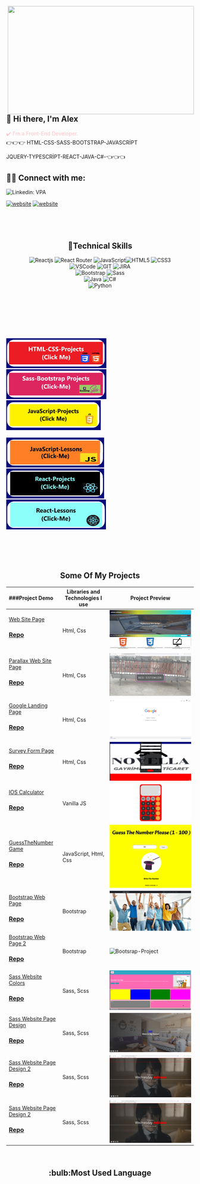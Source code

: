 <img src="https://media.giphy.com/media/qgQUggAC3Pfv687qPC/giphy.gif" align="right" width="500" height="290"></br>

## :wave: Hi there, I'm Alex

<font color="pink"> :heavy_check_mark: I'm a Front-End Developer. </font>
</br>
👉👉👉 HTML-CSS-SASS-BOOTSTRAP-JAVASCRİPT

JQUERY-TYPESCRİPT-REACT-JAVA-C#-👈👈👈

## :man::woman: Connect with me:

![Linkedin: VPA](https://img.shields.io/badge/linkedin-%230077B5.svg?&style=for-the-badge&logo=linkedin&logoColor=white)

[![website](https://img.shields.io/badge/gmail-f1f2f6.svg?&style=for-the-badge&logo=gmail&logoColor=red)](mailto:akivv45@gmail.com)
[![website](https://img.shields.io/badge/%20-medium-black?&style=for-the-badge&logoColor=white)]()

<p align="left"> <img src="https://komarev.com/ghpvc/?username=" alt=""/></p>


</br><h2 align="center">:rocket:Technical Skills</h2>
<div align="center">
<img
        src="https://img.shields.io/badge/React-20232A?style=for-the-badge&logo=react&logoColor=61DAFB"
        alt="Reactjs"
      />
<img
        src="https://img.shields.io/badge/React_Router-CA4245?style=for-the-badge&logo=react-router&logoColor=white"
        alt="React Router"
      />
<img
        src="https://img.shields.io/badge/JavaScript-323330?style=for-the-badge&logo=javascript&logoColor=F7DF1E"
        alt="JavaScript"
      /><img
        src="https://img.shields.io/badge/HTML5-E34F26?style=for-the-badge&logo=html5&logoColor=white"
        alt="HTML5"
      />
<img
        src="https://img.shields.io/badge/CSS3-1572B6?style=for-the-badge&logo=css3&logoColor=white"
        alt="CSS3"
      />
           </br>
<img
     src="https://img.shields.io/badge/Visual_Studio_Code-0078D4?style=for-the-badge&logo=visual%20studio%20code&logoColor=white"
     alt="VSCode"
     />
        <img
      src="https://img.shields.io/badge/GIT-E44C30?style=for-the-badge&logo=git&logoColor=white"
      alt="GIT"
      />
<img
      src="https://img.shields.io/badge/Jira-0052CC?style=for-the-badge&logo=Jira&logoColor=white"
      alt="JIRA"
      />
        </br>
        <img
        src="https://img.shields.io/badge/Bootstrap-563D7C?style=for-the-badge&logo=bootstrap&logoColor=white"
        alt="Bootstrap"
      />
<img
        src="https://img.shields.io/badge/Sass-CC6699?style=for-the-badge&logo=sass&logoColor=white"
        alt="Sass"
      />
      </br>
<img
     src="https://img.shields.io/badge/java-%23ED8B00.svg?style=for-the-badge&logo=java&logoColor=white"
     alt="Java"
     />
<img
     src="https://img.shields.io/badge/c%23-%23239120.svg?style=for-the-badge&logo=c-sharp&logoColor=white"
     alt="C#"
     />
      </br>
<img
        src="https://img.shields.io/badge/Python-14354C?style=for-the-badge&logo=python&logoColor=white"
        alt="Python"
      />

</div>
</br></br></br></br></br></br></br>
<!--<div  align="center"> <img src="https://raw.githubusercontent.com/scriptex/github-contributions-snake/snake/github-contribution-grid-snake.svg" /></div>-->

<a href="https://github.com/achieve-software/Html-Css-Projects" target="_blank" style="text-decoration: none;margin-right: 25px;"><img src="./img/Html-Css.png" style="height:80px; width: fit-content;" ></a> 
<a href="https://github.com/achieve-software/Sass-Bootstrap-Projects" target="_blank" style="text-decoration: none;margin-right: 25px;"><img src="./img/sass.png" style="height:80px; width: fit-content;" ></a> 
<a href="https://github.com/achieve-software/JavaScript-Projects" target="_blank" style="text-decoration: none;margin-right: 25px;"><img src="./img/JavaScript.png" style="height:80px; width: fit-content;" ></a> 
</br></br>
<a href="https://github.com/achieve-software/JavaScript-Questions" target="_blank" style="text-decoration: none;margin-right: 25px;"><img src="./img/jjj.png" style="height:80px; width: fit-content;" ></a>
<a href="https://github.com/achieve-software/React-Projects" target="_blank" style="text-decoration: none;margin-right:"><img src="./img/React.png" style="height:80px; width: fit-content;" ></a>
<a href="https://github.com/achieve-software/React-Lessons" target="_blank" style="text-decoration: none;margin-right:"><img src="./img/React - lessons.png" style="height:80px; width: fit-content;" ></a>


</br></br>


</br>


<h2 align="center">Some Of My Projects</h2>

###Project Demo       |Libraries and Technologies I use     |Project Preview
:-------------------------|-------------------------|-------------------------
[Web Site Page](https://cosmic-queijadas-ef475f.netlify.app/) <h3>[Repo](https://github.com/achieve-software/4websitePage)</h3> | Html, Css | ![Web-Site-Page](https://raw.githubusercontent.com/achieve-software/gif/main/web.gif)
[Parallax Web Site Page](https://verdant-churros-24bd00.netlify.app/) <h3>[Repo](https://github.com/achieve-software/3parallaxweb)</h3> | Html, Css | ![Parallax-Web-Site-Page](https://raw.githubusercontent.com/achieve-software/gif/main/parallax1-min.gif)
[Google Landing Page](https://stately-boba-9ac91e.netlify.app/) <h3>[Repo](https://github.com/achieve-software/2googleLand)</h3> | Html, Css | ![GoogleLanding](https://raw.githubusercontent.com/achieve-software/gif/main/google.gif)
[Survey Form Page](https://tourmaline-tapioca-5a2336.netlify.app/) <h3>[Repo](https://github.com/achieve-software/1shop)</h3> | Html, Css | ![Survey-Form](https://raw.githubusercontent.com/achieve-software/gif/main/form1.gif)
[IOS Calculator](https://leafy-heliotrope-83764c.netlify.app/) <h3>[Repo](https://github.com/achieve-software/5IosCalculator)</h3> | Vanilla JS | ![IOS-Calculator](https://raw.githubusercontent.com/achieve-software/gif/main/cal.gif) 
[GuessTheNumber Game](https://serene-khapse-2e1043.netlify.app/) <h3>[Repo](https://github.com/achieve-software/3guessnumber)</h3> | JavaScript, Html, Css |![JavaScript-project](https://raw.githubusercontent.com/achieve-software/gif/main/guess1.gif)
[Bootstrap Web Page](https://playful-syrniki-8b0921.netlify.app/) <h3>[Repo](https://github.com/achieve-software/7bootstrap)</h3> | Bootstrap |![Bootsrap-Project]( https://raw.githubusercontent.com/achieve-software/gif/main/bs(7)-min.gif)
[Bootstrap Web Page 2](https://glowing-cucurucho-52cd3f.netlify.app/) <h3>[Repo](https://github.com/achieve-software/8bootstraplessonproject)</h3> | Bootstrap |![Bootsrap-Project]( https://raw.githubusercontent.com/achieve-software/gif/main/boot-min(1).gif)
[Sass Website Colors](https://jovial-swan-b01717.netlify.app/) <h3>[Repo](https://github.com/achieve-software/sass)</h3> | Sass, Scss |![Sass-project](https://raw.githubusercontent.com/achieve-software/gif/main/sasscolor.gif)
[Sass Website Page Design](https://fluffy-brigadeiros-21af96.netlify.app/) <h3>[Repo](https://github.com/achieve-software/6Sass)</h3> | Sass, Scss |![Sass-project](https://raw.githubusercontent.com/achieve-software/gif/main/sasss(2)-min.gif)
[Sass Website Page Design 2](https://fluffy-kashata-3244fe.netlify.app/) <h3>[Repo](https://github.com/achieve-software/sass-projesi)</h3> | Sass, Scss |![Sass-project 2](https://raw.githubusercontent.com/achieve-software/gif/main/sass-project-min.gif)
[Sass Website Page Design 2](https://fluffy-kashata-3244fe.netlify.app/) <h3>[Repo](https://github.com/achieve-software/sass-projesi)</h3> | Sass, Scss |![Sass-project 2](https://raw.githubusercontent.com/achieve-software/gif/main/sass-project-min.gif)
<div  align="center"> 
        
<br/>
        
<h2 align="center">:bulb:Most Used Language</h2>
<div  align="center">
<br/>
<img
     src="https://github-readme-stats.vercel.app/api?username=achieve-software&theme=blue-green"
     alt=""
     /> </br></br></br>
<img
     src="https://github-readme-stats.vercel.app/api/top-langs/?username=achieve-software&theme=blue-green"
     alt=""
     /> <br/>
</div>
